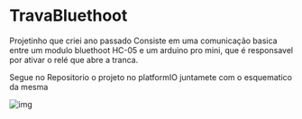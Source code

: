 # TravaBluethoot

Projetinho que criei ano passado
Consiste em uma comunicação basica entre um modulo bluethoot HC-05 e um arduino pro mini, que é responsavel por ativar o relé que abre a tranca.

Segue no Repositorio o projeto no platformIO juntamete com o esquematico da mesma

![img](ImagemPlaca.png)
